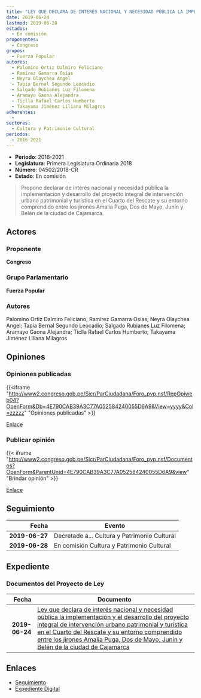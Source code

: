 ```yaml
---
title: "LEY QUE DECLARA DE INTERÉS NACIONAL Y NECESIDAD PÚBLICA LA IMPLEMENTACIÓN Y EL DESARROLLO DEL PROYECTO INTEGRAL DE INTERVENCIÓN URBANO PATRIMONIAL Y TURÍSTICA EN EL CUARTO DEL RESCATE Y SU ENTORNO COMPRENDIDO ENTRE LOS JIRONES AMALIA PUGA, DOS DE MAYO, JUNÍN Y BELÉN DE LA CIUDAD DE CAJAMARCA"
date: 2019-06-24
lastmod: 2019-06-28
estados: 
  - En comisión
proponentes: 
  - Congreso
grupos: 
  - Fuerza Popular
autores: 
  - Palomino Ortiz Dalmiro Feliciano
  - Ramírez Gamarra Osías
  - Neyra Olaychea Angel
  - Tapia Bernal Segundo Leocadio
  - Salgado Rubianes Luz Filomena
  - Aramayo Gaona Alejandra
  - Ticlla Rafael Carlos Humberto
  - Takayama Jiménez Liliana Milagros
adherentes: 
  - 
sectores: 
  - Cultura y Patrimonio Cultural
periodos: 
  - 2016-2021
---
```


- **Periodo**: 2016-2021
- **Legislatura**: Primera Legislatura Ordinaria 2018
- **Número**: 04502/2018-CR
- **Estado**: En comisión

> Propone declarar de interés nacional y necesidad pública la implementación y desarrollo del proyecto integral de intervención urbano patrimonial y turística en el Cuarto del Rescate y su entorno comprendido entre los jirones Amalia Puga, Dos de Mayo, Junín y Belén de la ciudad de Cajamarca.


## Actores

### Proponente

**Congreso**

### Grupo Parlamentario

**Fuerza Popular**

### Autores

Palomino Ortiz Dalmiro Feliciano; Ramírez Gamarra Osías; Neyra Olaychea Angel; Tapia Bernal Segundo Leocadio; Salgado Rubianes Luz Filomena; Aramayo Gaona Alejandra; Ticlla Rafael Carlos Humberto; Takayama Jiménez Liliana Milagros


## Opiniones

### Opiniones publicadas

{{<iframe "http://www2.congreso.gob.pe/Sicr/ParCiudadana/Foro_pvp.nsf/RepOpiweb04?OpenForm&Db=4E790CAB39A3C77A052584240055D6A9&View=yyyy&Col=zzzzz" "Opiniones publicadas" >}}

[Enlace](http://www2.congreso.gob.pe/Sicr/ParCiudadana/Foro_pvp.nsf/RepOpiweb04?OpenForm&Db=4E790CAB39A3C77A052584240055D6A9&View=yyyy&Col=zzzzz)
### Publicar opinión

{{< iframe "http://www2.congreso.gob.pe/Sicr/ParCiudadana/Foro_pvp.nsf/Documentos?OpenForm&ParentUnid=4E790CAB39A3C77A052584240055D6A9&view" "Brindar opinión" >}}

[Enlace](http://www2.congreso.gob.pe/Sicr/ParCiudadana/Foro_pvp.nsf/Documentos?OpenForm&ParentUnid=4E790CAB39A3C77A052584240055D6A9&view)

## Seguimiento

| Fecha | Evento |
|------:|--------|
| **2019-06-27** | Decretado a... Cultura y Patrimonio Cultural|
| **2019-06-28** | En comisión Cultura y Patrimonio Cultural|


## Expediente


### Documentos del Proyecto de Ley

| Fecha | Documento |
|------:|--------|
| **2019-06-24** | [Ley que declara de interés nacional y necesidad pública la implementación y el desarrollo del proyecto integral de intervención urbano patrimonial y turística en el Cuarto del Rescate y su entorno comprendido entre los jirones Amalia Puga, Dos de Mayo, Junín y Belén de la ciudad de Cajamarca](http://www.leyes.congreso.gob.pe/Documentos/2016_2021/Proyectos_de_Ley_y_de_Resoluciones_Legislativas/PL0450220190624.pdf) |

## Enlaces 

- [Seguimiento](http://www2.congreso.gob.pe/Sicr/TraDocEstProc/CLProLey2016.nsf/f7fff46988ca05b1052578e100829cc7/a3f05364c9889ccc05258423007e29a1?OpenDocument)
- [Expediente Digital](http://www2.congreso.gob.pe/Sicr/TraDocEstProc/CLProLey2016.nsf/f7fff46988ca05b1052578e100829cc7/a3f05364c9889ccc05258423007e29a1?OpenDocument&Click=05257FB7005EB655.eb71d0cf91d8294e05256cdf006b5706/$Body/0.1C6C)
